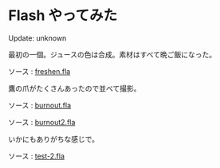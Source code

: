 # Flash やってみた

Update: unknown

最初の一個。ジュースの色は合成。素材はすべて晩ご飯になった。

ソース : [freshen.fla](flashtrial/freshen.fla)


鷹の爪がたくさんあったので並べて撮影。

ソース : [burnout.fla](flashtrial/burnout.fla)

ソース : [burnout2.fla](flashtrial/burnout2.fla)



いかにもありがちな感じで。


ソース : [test-2.fla](flashtrial/test-2.fla)
